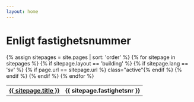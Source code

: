 ```yaml
---
layout: home
---
```

# Enligt fastighetsnummer
<table>
  {% assign sitepages = site.pages | sort: 'order' %}
  {% for sitepage in sitepages %}
    {% if sitepage.layout == 'building' %}
      {% if sitepage.lang == 'sv' %}
        {% if page.url == sitepage.url %} class="active"{% endif %}
          <tr><th>
          <a href="{{ sitepage.url }}">{{ sitepage.title }}</a>
          </th><th>
          {{ sitepage.fastighetsnr }}
          </th>
          </tr>
       {% endif %}
    {% endif %}
  {% endfor %}
</table>
